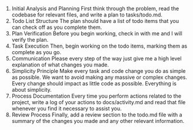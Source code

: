 1. Initial Analysis and Planning
First think through the problem, read the codebase for relevant files, and write a plan to tasks/todo.md.
2. Todo List Structure
The plan should have a list of todo items that you can check off as you complete them.
3. Plan Verification
Before you begin working, check in with me and I will verify the plan.
4. Task Execution
Then, begin working on the todo items, marking them as complete as you go.
5. Communication
Please every step of the way just give me a high level explanation of what changes you made.
6. Simplicity Principle
Make every task and code change you do as simple as possible. We want to avoid making any massive or complex changes. Every change should impact as little code as possible. Everything is about simplicity.
7. Process Documentation
Every time you perform actions related to the project, write a log of your actions to docs/activity.md and read that file whenever you find it necessary to assist you.
8. Review Process
Finally, add a review section to the todo.md file with a summary of the changes you made and any other relevant information.